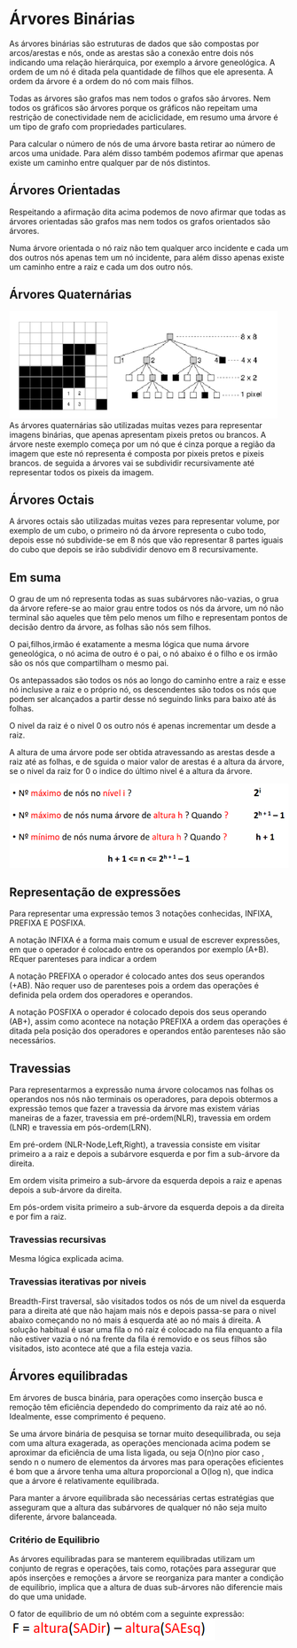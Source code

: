 # Árvores Binárias

As árvores binárias são estruturas de dados que são compostas por arcos/arestas e nós, onde as arestas são a conexão entre dois nós indicando uma relação hierárquica, por exemplo a árvore geneológica.
A ordem de um nó é ditada pela quantidade de filhos que ele apresenta. A ordem da árvore é a ordem do nó com mais filhos.

Todas as árvores são grafos mas nem todos o grafos são árvores.
Nem todos os gráficos são árvores porque os gráficos não repeitam uma restrição de conectividade nem de aciclicidade, em resumo uma árvore é um tipo de grafo com propriedades particulares.

Para calcular o número de nós de uma árvore basta retirar ao número de arcos uma unidade. Para além disso também podemos afirmar que apenas existe um caminho entre qualquer par de nós distintos. 

## Árvores Orientadas

Respeitando a afirmação dita acima podemos de novo afirmar que todas as árvores orientadas são grafos mas nem todos os grafos orientados são árvores. 

Numa árvore orientada o nó raiz não tem qualquer arco incidente e cada um dos outros nós apenas tem um nó incidente, para além disso apenas existe um caminho entre a raiz e cada um dos outro nós.

## Árvores Quaternárias

![Alt text](image.png)
As árvores quaternárias são utilizadas muitas vezes para representar imagens binárias, que apenas apresentam pixeis pretos ou brancos. 
A árvore neste exemplo começa por um nó que é cinza porque a região da imagem que este nó representa é composta por pixeis pretos e pixeis brancos. de seguida a árvores vai se subdividir recursivamente até representar todos os pixeis da imagem. 

## Árvores Octais

A árvores octais são utilizadas muitas vezes para representar volume, por exemplo de um cubo, o primeiro nó da árvore representa o cubo todo, depois esse nó subdivide-se em 8 nós que vão representar 8 partes iguais do cubo que depois se irão subdividir denovo em 8 recursivamente.

## Em suma

O grau de um nó representa todas as suas subárvores não-vazias, o grua da árvore refere-se ao maior grau entre todos os nós da árvore, um nó não terminal são aqueles que têm pelo menos um filho e representam pontos de decisão dentro da árvore, as folhas são nós sem filhos.

O pai,filhos,irmão é exatamente a mesma lógica que numa árvore geneológica, o nó acima de outro é o pai, o nó abaixo é o filho e os irmão são os nós que compartilham o mesmo pai.

Os antepassados são todos os nós ao longo do caminho entre a raiz e esse nó inclusive a raiz e o próprio nó, os descendentes são todos os nós que podem ser alcançados a partir desse nó seguindo links para baixo até ás folhas.

O nivel da raiz é o nivel 0 os outro nós é apenas incrementar um desde a raiz.

A altura de uma árvore pode ser obtida atravessando as arestas desde a raiz até as folhas, e de sguida o maior valor de arestas é a altura da árvore, se o nivel da raiz for 0 o indice do último nivel é a altura da árvore.


![Alt text](image-1.png)

## Representação de expressões

Para representar uma expressão temos 3 notações conhecidas, INFIXA, PREFIXA E POSFIXA.

A notação INFIXA é a forma mais comum e usual de escrever expressões, em que o operador é colocado entre os operandos por exemplo (A+B). REquer parenteses para indicar a ordem 

A notação PREFIXA o operador é colocado antes dos seus operandos (+AB). Não requer uso de parenteses pois a ordem das operações é definida pela ordem dos operadores e operandos.

A notação POSFIXA o operador é colocado depois dos seus operando (AB+), assim como acontece na notação PREFIXA a ordem das operações é ditada pela posição dos operadores e operandos então parenteses não são necessários.

## Travessias

Para representarmos a expressão numa árvore colocamos nas folhas os operandos nos nós não terminais os operadores, para depois obtermos a expressão temos que fazer a travessia da árvore mas existem várias maneiras de a fazer, travessia em pré-ordem(NLR), travessia em ordem (LNR) e travessia em pós-ordem(LRN).

Em pré-ordem (NLR-Node,Left,Right), a travessia consiste em visitar primeiro a a raiz e depois a subárvore esquerda e por fim a sub-árvore da direita.

Em ordem visita primeiro a sub-árvore da esquerda depois a raiz e apenas depois a sub-árvore da direita.

Em pós-ordem visita primeiro a sub-árvore da esquerda depois a da direita e por fim a raiz.

### Travessias recursivas

Mesma lógica explicada acima.

### Travessias iterativas por niveis

Breadth-First traversal, são visitados todos os nós de um nivel da esquerda para a direita até que não hajam mais nós e depois passa-se para o nivel abaixo começando no nó mais á esquerda até ao nó mais á direita. A solução habitual é usar uma fila o nó raiz é colocado na fila enquanto a fila não estiver vazia o nó na frente da fila é removido e os seus filhos são visitados, isto acontece até que a fila esteja vazia.

## Árvores equilibradas

Em árvores de busca binária, para operações como inserção busca e remoção têm eficiência dependedo do comprimento da raiz até ao nó. Idealmente, esse comprimento é pequeno.

Se uma árvore binária de pesquisa se tornar muito desequilibrada, ou seja com uma altura exagerada, as operações mencionada acima podem se aproximar da eficiência de uma lista ligada, ou seja O(n)no pior caso , sendo n o numero de elementos da árvores mas para operações eficientes é bom que a árvore tenha uma altura proporcional a O(log n), que indica que a árvore é relativamente equilibrada.

Para manter a árvore equilibrada são necessárias certas estratégias que asseguram que a altura das subárvores de qualquer nó não seja muito diferente, árvore balanceada.

### Critério de Equilibrio

As árvores equilibradas para se manterem equilibradas utilizam um conjunto de regras e operações, tais como, rotações para assegurar que após inserções e remoções a árvore se reorganiza para manter a condição de equilibrio, implica que a altura de duas sub-árvores não diferencie mais do que uma unidade.

O fator de equilibrio de um nó obtém com a seguinte expressão:
![Alt text](image-2.png)




